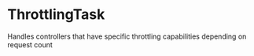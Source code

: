 # ThrottlingTask
Handles controllers that have specific throttling capabilities depending on request count
